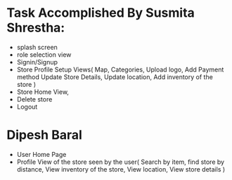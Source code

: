# Task Accomplished By Susmita Shrestha:

- splash screen
- role selection view
- Signin/Signup
- Store Profile Setup Views(
    Map,
    Categories,
    Upload logo,
    Add Payment method
    Update Store Details,
    Update location,
    Add inventory of the store
    )
- Store Home View,
- Delete store
- Logout



# Dipesh Baral
- User Home Page
- Profile View of the store seen by the user(
    Search by item,
    find store by distance,
    View inventory of the store,
    View location,
    View store details
)
